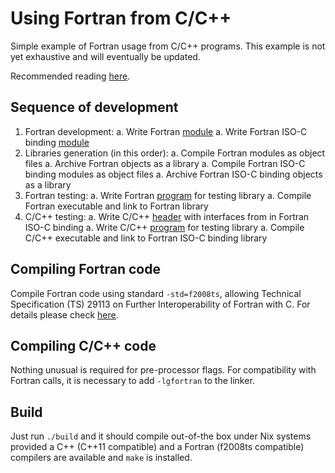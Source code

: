 # Using Fortran from C/C++

Simple example of Fortran usage from C/C++ programs. This example is not yet
exhaustive and will eventually be updated.

Recommended reading [here](https://stackoverflow.com/tags/fortran-iso-c-binding/info).

## Sequence of development

1. Fortran development:
    a. Write Fortran [module](src/module_f_example.F95)
    a. Write Fortran ISO-C binding [module](src/module_c_example.F95)
1. Libraries generation (in this order):
    a. Compile Fortran modules as object files
    a. Archive Fortran objects as a library
    a. Compile Fortran ISO-C binding modules as object files
    a. Archive Fortran ISO-C binding objects as a library
1. Fortran testing:
    a. Write Fortran [program](src/f_example.F95) for testing library
    a. Compile Fortran executable and link to Fortran library
1. C/C++ testing:
    a. Write C/C++ [header](include/c_example.hpp) with interfaces from
    in Fortran ISO-C binding
    a. Write C/C++ [program](src/c_example.cpp) for testing library
    a. Compile C/C++ executable and link to Fortran ISO-C binding library

## Compiling Fortran code

Compile Fortran code using standard `-std=f2008ts`, allowing Technical
Specification (TS) 29113 on Further Interoperability of Fortran with C.
For details please check [here](https://gcc.gnu.org/onlinedocs/gcc-4.8.0/gfortran/Fortran-Dialect-Options.html).

## Compiling C/C++ code

Nothing unusual is required for pre-processor flags. For compatibility with
Fortran calls, it is necessary to add `-lgfortran` to the linker.

## Build

Just run `./build` and it should compile out-of-the box under Nix systems
provided a C++ (C++11 compatible) and a Fortran (f2008ts compatible) compilers
are available and `make` is installed.
